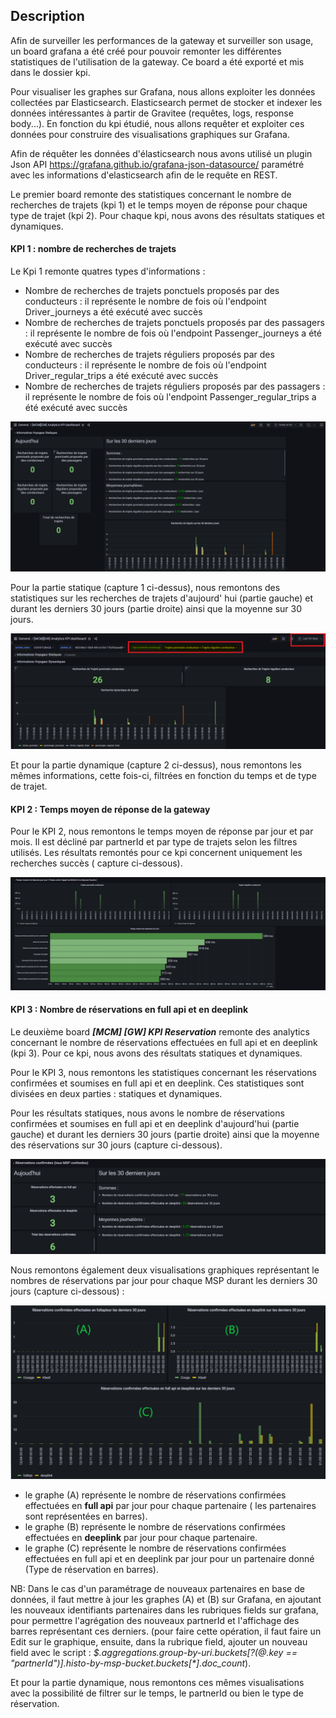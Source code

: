 ## Description

Afin de surveiller les performances de la gateway et surveiller son usage, un board grafana a été créé pour pouvoir
remonter les différentes statistiques de l'utilisation de la gateway. Ce board a été exporté et mis dans le dossier kpi.

Pour visualiser les graphes sur Grafana, nous allons exploiter les données collectées par Elasticsearch. Elasticsearch
permet de stocker et indexer les données intéressantes à partir de Gravitee (requêtes, logs, response body...). En
fonction du kpi étudié, nous allons requêter et exploiter ces données pour construire des visualisations graphiques sur
Grafana.

Afin de réquêter les données d'élasticsearch nous avons utilisé un plugin Json
API https://grafana.github.io/grafana-json-datasource/ paramétré avec les informations d'elasticsearch afin de le
requête en REST.

Le premier board remonte des statistiques concernant le nombre de recherches de trajets (kpi 1) et le temps moyen de
réponse pour chaque type de trajet (kpi 2). Pour chaque kpi, nous avons des résultats statiques et dynamiques.

#### KPI 1 : nombre de recherches de trajets

Le Kpi 1 remonte quatres types d'informations :

- Nombre de recherches de trajets ponctuels proposés par des conducteurs : il représente le nombre de fois où l'endpoint
  Driver_journeys a été exécuté avec succès
- Nombre de recherches de trajets ponctuels proposés par des passagers : il représente le nombre de fois où l'endpoint
  Passenger_journeys a été exécuté avec succès
- Nombre de recherches de trajets réguliers proposés par des conducteurs : il représente le nombre de fois où l'endpoint
  Driver_regular_trips a été exécuté avec succès
- Nombre de recherches de trajets réguliers proposés par des passagers : il représente le nombre de fois où l'endpoint
  Passenger_regular_trips a été exécuté avec succès

![img_1.png](img_1.png)

Pour la partie statique (capture 1 ci-dessus), nous remontons des statistiques sur les recherches de trajets d'aujourd'
hui (partie gauche) et durant les derniers 30 jours (partie droite) ainsi que la moyenne sur 30 jours.

![img_5.png](img_5.png)

Et pour la partie dynamique (capture 2 ci-dessus), nous remontons les mêmes informations, cette fois-ci, filtrées en
fonction du temps et de type de trajet.

#### KPI 2 : Temps moyen de réponse de la gateway

Pour le KPI 2, nous remontons le temps moyen de réponse par jour et par mois. Il est décliné par partnerId et par type
de trajets selon les filtres utilisés. Les résultats remontés pour ce kpi concernent uniquement les recherches succès (
capture ci-dessous).

![img_6.png](img_6.png)

#### KPI 3 : Nombre de réservations en full api et en deeplink

Le deuxième board _**[MCM] [GW] KPI Reservation**_ remonte des analytics concernant le nombre de réservations effectuées
en full api et en deeplink (kpi 3). Pour ce kpi, nous avons des résultats statiques et dynamiques.

Pour le KPI 3, nous remontons les statistiques concernant les réservations confirmées et soumises en full api et en
deeplink. Ces statistiques sont divisées en deux parties : statiques et dynamiques.

Pour les résultats statiques, nous avons le nombre de réservations confirmées et soumises en full api et en deeplink
d'aujourd'hui (partie gauche) et durant les derniers 30 jours (partie droite) ainsi que la moyenne des réservations sur
30 jours (capture ci-dessous).

![img_7.png](img_7.png)

Nous remontons également deux visualisations graphiques représentant le nombres de réservations par jour pour chaque MSP
durant les derniers 30 jours (capture ci-dessous) :

![img_8.png](img_8.png)

- le graphe (A) représente le nombre de réservations confirmées effectuées en **full api** par jour pour chaque
  partenaire (
  les partenaires sont représentées en barres).
- le graphe (B) représente le nombre de réservations confirmées effectuées en **deeplink** par jour pour chaque
  partenaire.
- le graphe (C) représente le nombre de réservations confirmées effectuées en full api et en deeplink par jour pour un
  partenaire donné (Type de réservation en barres).

NB: Dans le cas d'un paramétrage de nouveaux partenaires en base de données, il faut mettre à jour les graphes (A)
et (B) sur Grafana, en ajoutant les nouveaux identifiants partenaires dans les rubriques fields sur grafana, pour
permettre l'agrégation des nouveaux partnerId et l'affichage des barres représentant ces derniers. (pour faire cette
opération, il faut faire un Edit sur le graphique, ensuite, dans la rubrique field, ajouter un nouveau field avec le
script :
_$.aggregations.group-by-uri.buckets[?(@.key == "partnerId")].histo-by-msp-bucket.buckets[*].doc_count_).

Et pour la partie dynamique, nous remontons ces mêmes visualisations avec la possibilité de filtrer sur le temps, le
partnerId ou bien le type de réservation.


